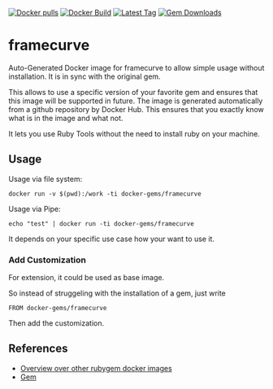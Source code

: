 [![Docker pulls](https://img.shields.io/docker/pulls/rubygem/framecurve.svg)](https://hub.docker.com/r/rubygem/framecurve/)
[![Docker Build](https://img.shields.io/docker/automated/rubygem/framecurve.svg)](https://hub.docker.com/r/rubygem/framecurve/)
[![Latest Tag](https://img.shields.io/github/tag/docker-rubygem/framecurve.svg)](https://hub.docker.com/r/rubygem/framecurve/)
[![Gem Downloads](https://img.shields.io/gem/dt/framecurve.svg)](https://rubygems.org/gems/framecurve/)
# framecurve

Auto-Generated Docker image for framecurve to allow simple usage without installation.
It is in sync with the original gem.

This allows to use a specific version of your favorite gem and ensures that this image will be supported in future.
The image is generated automatically from a github repository by Docker Hub.
This ensures that you exactly know what is in the image and what not.

It lets you use Ruby Tools without the need to install ruby on your machine.

## Usage

Usage via file system:

`docker run -v $(pwd):/work -ti docker-gems/framecurve`

Usage via Pipe:

`echo "test" | docker run -ti docker-gems/framecurve`

It depends on your specific use case how your want to use it.

### Add Customization

For extension, it could be used as base image.

So instead of struggeling with the installation of a gem, just write

`FROM docker-gems/framecurve`

Then add the customization.

## References

 - [Overview over other rubygem docker images](https://github.com/thinkbot/docker-rubygem)
 - [Gem](https://rubygems.org/gems/framecurve/)

